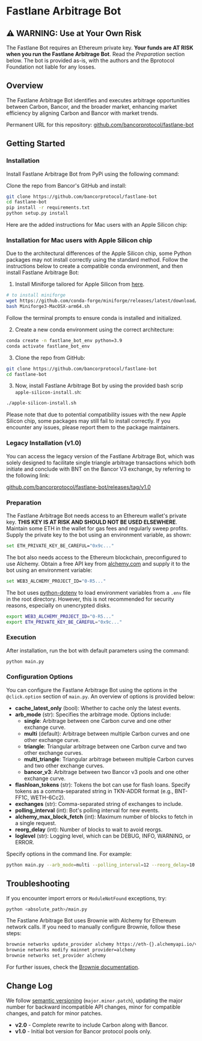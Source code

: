 # Fastlane Arbitrage Bot

## ⚠️ WARNING: Use at Your Own Risk

The Fastlane Bot requires an Ethereum private key. **Your funds are AT RISK when you run the Fastlane Arbitrage Bot**. Read the _Preparation_ section below. The bot is provided as-is, with the authors and the Bprotocol Foundation not liable for any losses.

## Overview

The Fastlane Arbitrage Bot identifies and executes arbitrage opportunities between Carbon, Bancor, and the broader market, enhancing market efficiency by aligning Carbon and Bancor with market trends.

Permanent URL for this repository: [github.com/bancorprotocol/fastlane-bot][repo]

[repo]:https://github.com/bancorprotocol/fastlane-bot

## Getting Started

### Installation

Install Fastlane Arbitrage Bot from PyPi using the following command:

Clone the repo from Bancor's GitHub and install:

```bash
git clone https://github.com/bancorprotocol/fastlane-bot
cd fastlane-bot
pip install -r requirements.txt
python setup.py install
```

Here are the added instructions for Mac users with an Apple Silicon chip:

### Installation for Mac users with Apple Silicon chip

Due to the architectural differences of the Apple Silicon chip, some Python packages may not install correctly using the standard method. Follow the instructions below to create a compatible conda environment, and then install Fastlane Arbitrage Bot:

1. Install Miniforge tailored for Apple Silicon from [here](https://github.com/conda-forge/miniforge#miniforge3).

```bash
# to install miniforge
wget https://github.com/conda-forge/miniforge/releases/latest/download/Miniforge3-MacOSX-arm64.sh
bash Miniforge3-MacOSX-arm64.sh
```

Follow the terminal prompts to ensure conda is installed and initialized.

2. Create a new conda environment using the correct architecture:

```bash
conda create -n fastlane_bot_env python=3.9
conda activate fastlane_bot_env
```

3. Clone the repo from GitHub:

```bash
git clone https://github.com/bancorprotocol/fastlane-bot
cd fastlane-bot
```

3. Now, install Fastlane Arbitrage Bot by using the provided bash scrip `apple-silicon-install.sh`:

```bash
./apple-silicon-install.sh
```

Please note that due to potential compatibility issues with the new Apple Silicon chip, some packages may still fail to install correctly. If you encounter any issues, please report them to the package maintainers.

[sim]:https://github.com/bancorprotocol/carbon-simulator

### Legacy Installation (v1.0)
You can access the legacy version of the Fastlane Arbitrage Bot, which was solely designed to facilitate single triangle arbitrage transactions which both initiate and conclude with BNT on the Bancor V3 exchange, by referring to the following link:

[github.com/bancorprotocol/fastlane-bot/releases/tag/v1.0](https://github.com/bancorprotocol/fastlane-bot/releases/tag/v1.0)

### Preparation

The Fastlane Arbitrage Bot needs access to an Ethereum wallet's private key. **THIS KEY IS AT RISK AND SHOULD NOT BE USED ELSEWHERE**. Maintain some ETH in the wallet for gas fees and regularly sweep profits. Supply the private key to the bot using an environment variable, as shown:

```bash
set ETH_PRIVATE_KEY_BE_CAREFUL="0x9c..."
```

The bot also needs access to the Ethereum blockchain, preconfigured to use Alchemy. Obtain a free API key from [alchemy.com][alchemy] and supply it to the bot using an environment variable:

```bash
set WEB3_ALCHEMY_PROJECT_ID="0-R5..."
```

[alchemy]:https://www.alchemy.com/

The bot uses [python-dotenv][dotenvev] to load environment variables from a `.env` file in the root directory. However, this is not recommended for security reasons, especially on unencrypted disks.

```bash
export WEB3_ALCHEMY_PROJECT_ID="0-R5..."
export ETH_PRIVATE_KEY_BE_CAREFUL="0x9c..."
```

[dotenvev]:https://pypi.org/project/python-dotenv/

### Execution

After installation, run the bot with default parameters using the command:

```bash
python main.py 
```

### Configuration Options

You can configure the Fastlane Arbitrage Bot using the options in the `@click.option` section of `main.py`. An overview of options is provided below:

- **cache_latest_only** (bool): Whether to cache only the latest events.
- **arb_mode** (str): Specifies the arbitrage mode. Options include:
    - **single**: Arbitrage between one Carbon curve and one other exchange curve.
    - **multi** (default): Arbitrage between multiple Carbon curves and one other exchange curve.
    - **triangle**: Triangular arbitrage between one Carbon curve and two other exchange curves.
    - **multi_triangle**: Triangular arbitrage between multiple Carbon curves and two other exchange curves.
    - **bancor_v3**: Arbitrage between two Bancor v3 pools and one other exchange curve.
- **flashloan_tokens** (str): Tokens the bot can use for flash loans. Specify tokens as a comma-separated string in TKN-ADDR format (e.g., BNT-FF1C, WETH-6Cc2).
- **exchanges** (str): Comma-separated string of exchanges to include.
- **polling_interval** (int): Bot's polling interval for new events.
- **alchemy_max_block_fetch** (int): Maximum number of blocks to fetch in a single request.
- **reorg_delay** (int): Number of blocks to wait to avoid reorgs.
- **loglevel** (str): Logging level, which can be DEBUG, INFO, WARNING, or ERROR.

Specify options in the command line. For example:

```bash
python main.py --arb_mode=multi --polling_interval=12 --reorg_delay=10 --loglevel=INFO
```

## Troubleshooting

If you encounter import errors or `ModuleNotFound` exceptions, try:

```bash
python <absolute_path>/main.py
```

The Fastlane Arbitrage Bot uses Brownie with Alchemy for Ethereum network calls. If you need to manually configure Brownie, follow these steps:

```bash
brownie networks update_provider alchemy https://eth-{}.alchemyapi.io/v2/$WEB3_ALCHEMY_PROJECT_ID
brownie networks modify mainnet provider=alchemy
brownie networks set_provider alchemy
```

For further issues, check the [Brownie documentation][bdoc].

[bdoc]:https://eth-brownie.readthedocs.io/en/stable/install.html

## Change Log

We follow [semantic versioning][semver] (`major.minor.patch`), updating the major number for backward incompatible API changes, minor for compatible changes, and patch for minor patches.

[semver]:https://semver.org/

- **v2.0** - Complete rewrite to include Carbon along with Bancor.
- **v1.0** - Initial bot version for Bancor protocol pools only.